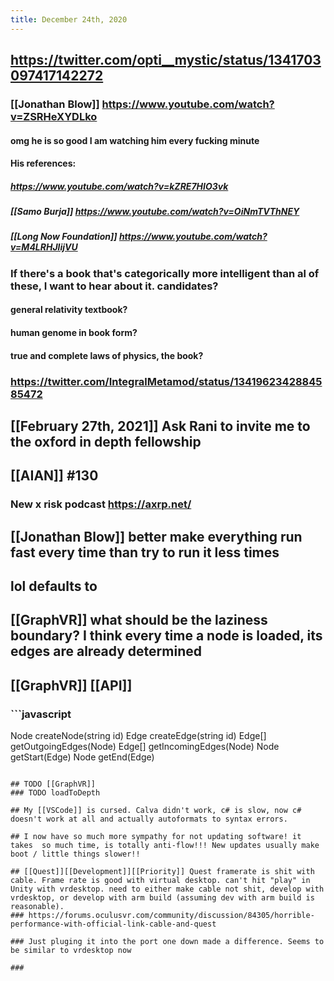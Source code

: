 ```yaml
---
title: December 24th, 2020
---
```


## https://twitter.com/opti__mystic/status/1341703097417142272
### [[Jonathan Blow]] https://www.youtube.com/watch?v=ZSRHeXYDLko
#### omg he is so good I am watching him every fucking minute

#### His references:
##### https://www.youtube.com/watch?v=kZRE7HIO3vk

##### [[Samo Burja]] https://www.youtube.com/watch?v=OiNmTVThNEY

##### [[Long Now Foundation]] https://www.youtube.com/watch?v=M4LRHJlijVU

### If there's a book that's categorically more intelligent than al of these, I want to hear about it. candidates?
#### general relativity textbook?

#### human genome in book form?

#### true and complete laws of physics, the book?

### https://twitter.com/IntegralMetamod/status/1341962342884585472

## [[February 27th, 2021]] Ask Rani to invite me to the oxford in depth fellowship

## [[AIAN]] #130
### New x risk podcast https://axrp.net/

### 

## [[Jonathan Blow]] better make everything run fast every time than try to run it less times

## lol defaults to 

## [[GraphVR]] what should be the laziness boundary? I think every time a node is loaded, its edges are already determined

## [[GraphVR]] [[API]]
### ```javascript
Node createNode(string id)
Edge createEdge(string id)
Edge[] getOutgoingEdges(Node)
Edge[] getIncomingEdges(Node)
Node getStart(Edge)
Node getEnd(Edge)
```

## TODO [[GraphVR]] 
### TODO loadToDepth

## My [[VSCode]] is cursed. Calva didn't work, c# is slow, now c# doesn't work at all and actually autoformats to syntax errors. 

## I now have so much more sympathy for not updating software! it takes  so much time, is totally anti-flow!!! New updates usually make boot / little things slower!!

## [[Quest]][[Development]][[Priority]] Quest framerate is shit with cable. Frame rate is good with virtual desktop. can't hit "play" in Unity with vrdesktop. need to either make cable not shit, develop with vrdesktop, or develop with arm build (assuming dev with arm build is reasonable).
### https://forums.oculusvr.com/community/discussion/84305/horrible-performance-with-official-link-cable-and-quest

### Just pluging it into the port one down made a difference. Seems to be similar to vrdesktop now 

### 
